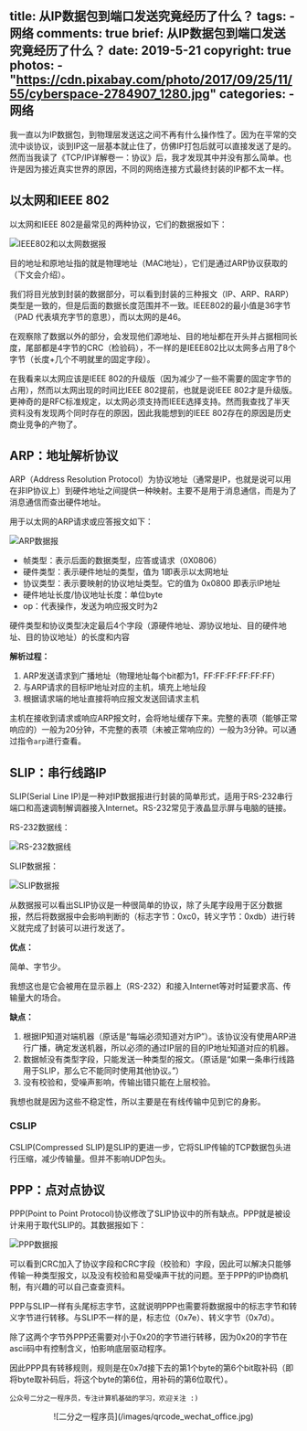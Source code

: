 title: 从IP数据包到端口发送究竟经历了什么？
tags:
    - 网络
comments: true
brief: 从IP数据包到端口发送究竟经历了什么？
date: 2019-5-21
copyright: true
photos:
    - "https://cdn.pixabay.com/photo/2017/09/25/11/55/cyberspace-2784907_1280.jpg"
categories:
    - 网络
---

我一直以为IP数据包，到物理层发送这之间不再有什么操作性了。因为在平常的交流中谈协议，谈到IP这一层基本就止住了，仿佛IP打包后就可以直接发送了是的。然而当我读了《TCP/IP详解卷一：协议》后，我才发现其中并没有那么简单。也许是因为接近真实世界的原因，不同的网络连接方式最终封装的IP都不太一样。

<!-- more -->

## 以太网和IEEE 802

以太网和IEEE 802是最常见的两种协议，它们的数据报如下：

![IEEE802和以太网数据报](IEEE802和以太网数据报.png)

目的地址和原地址指的就是物理地址（MAC地址），它们是通过ARP协议获取的（下文会介绍）。

我们将目光放到封装的数据部分，可以看到封装的三种报文（IP、ARP、RARP）类型是一致的，但是后面的数据长度范围并不一致。IEEE802的最小值是36字节（PAD 代表填充字节的意思），而以太网的是46。

在观察除了数据以外的部分，会发现他们源地址、目的地址都在开头并占据相同长度，尾部都是4字节的CRC（检验码），不一样的是IEEE802比以太网多占用了8个字节（长度+几个不明就里的固定字段）。

在我看来以太网应该是IEEE 802的升级版（因为减少了一些不需要的固定字节的占用），然而以太网出现的时间比IEEE 802提前，也就是说IEEE 802才是升级版。更神奇的是RFC标准规定，以太网必须支持而IEEE选择支持。然而我查找了半天资料没有发现两个同时存在的原因，因此我能想到的IEEE 802存在的原因是历史商业竞争的产物了。

## ARP：地址解析协议

ARP（Address Resolution Protocol）为协议地址（通常是IP，也就是说可以用在非IP协议上）到硬件地址之间提供一种映射。主要不是用于消息通信，而是为了消息通信而查出硬件地址。

用于以太网的ARP请求或应答报文如下：

![ARP数据报](ARP数据报.png)

- 帧类型：表示后面的数据类型，应答或请求（0X0806）
- 硬件类型：表示硬件地址的类型，值为 1即表示以太网地址
- 协议类型：表示要映射的协议地址类型。它的值为 0x0800 即表示IP地址
- 硬件地址长度/协议地址长度：单位byte
- op：代表操作，发送为响应报文时为2

硬件类型和协议类型决定最后4个字段（源硬件地址、源协议地址、目的硬件地址、目的协议地址）的长度和内容

__解析过程：__

1. ARP发送请求到广播地址（物理地址每个bit都为1，FF:FF:FF:FF:FF:FF）
2. 与ARP请求的目标IP地址对应的主机，填充上地址段
3. 根据请求端的地址直接将响应报文发送回请求主机

主机在接收到请求或响应ARP报文时，会将地址缓存下来。完整的表项（能够正常响应的）一般为20分钟，不完整的表项（未被正常响应的）一般为3分钟。可以通过指令`arp`进行查看。

## SLIP：串行线路IP

SLIP(Serial Line IP)是一种对IP数据报进行封装的简单形式，适用于RS-232串行端口和高速调制解调器接入Internet。RS-232常见于液晶显示屏与电脑的链接。

RS-232数据线：

![RS-232数据线](RS-232数据线.jpg)

SLIP数据报：

![SLIP数据报](SLIP数据报.png)

从数据报可以看出SLIP协议是一种很简单的协议，除了头尾字段用于区分数据报，然后将数据报中会影响判断的（标志字节：0xc0，转义字节：0xdb）进行转义就完成了封装可以进行发送了。

__优点：__

简单、字节少。

我想这也是它会被用在显示器上（RS-232）和接入Internet等对时延要求高、传输量大的场合。

__缺点：__

1. 根据IP知道对端机器（原话是“每端必须知道对方IP”）。该协议没有使用ARP进行广播，确定发送机器，所以必须的通过IP层的目的IP地址知道对应的机器。
2. 数据帧没有类型字段，只能发送一种类型的报文。（原话是“如果一条串行线路用于SLIP，那么它不能同时使用其他协议。”）
3. 没有校验和，受噪声影响，传输出错只能在上层校验。

我想也就是因为这些不稳定性，所以主要是在有线传输中见到它的身影。


### CSLIP

CSLIP(Compressed SLIP)是SLIP的更进一步，它将SLIP传输的TCP数据包头进行压缩，减少传输量。但并不影响UDP包头。

## PPP：点对点协议

PPP(Point to Point Protocol)协议修改了SLIP协议中的所有缺点。PPP就是被设计来用于取代SLIP的。其数据报如下：

![PPP数据报](PPP数据报.png)

可以看到CRC加入了协议字段和CRC字段（校验和）字段，因此可以解决只能够传输一种类型报文，以及没有校验和易受噪声干扰的问题。至于PPP的IP协商机制，有兴趣的可以自己查查资料。

PPP与SLIP一样有头尾标志字节，这就说明PPP也需要将数据报中的标志字节和转义字节进行转移。与SLIP不一样的是，标志位（0x7e）、转义字节（0x7d）。

除了这两个字节外PPP还需要对小于0x20的字节进行转移，因为0x20的字节在ascii码中有控制含义，怕影响底层驱动程序。

因此PPP具有转移规则，规则是在0x7d接下去的第1个byte的第6个bit取补码（即将byte取补码后，将这个byte的第6位，用补码的第6位取代）。

    公众号二分之一程序员，专注计算机基础的学习，欢迎关注 :)

<center class="center">![二分之一程序员](/images/qrcode_wechat_office.jpg)</center>